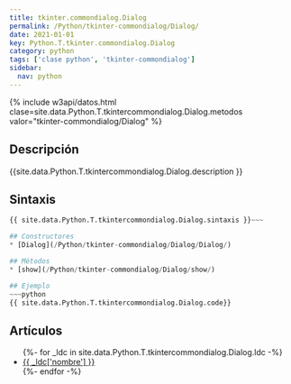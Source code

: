 ```yaml
---
title: tkinter.commondialog.Dialog
permalink: /Python/tkinter-commondialog/Dialog/
date: 2021-01-01
key: Python.T.tkinter.commondialog.Dialog
category: python
tags: ['clase python', 'tkinter-commondialog']
sidebar: 
  nav: python
---
```


{% include w3api/datos.html clase=site.data.Python.T.tkintercommondialog.Dialog.metodos valor="tkinter-commondialog/Dialog" %}

## Descripción
{{site.data.Python.T.tkintercommondialog.Dialog.description }}

## Sintaxis
~~~python
{{ site.data.Python.T.tkintercommondialog.Dialog.sintaxis }}~~~

## Constructores
* [Dialog](/Python/tkinter-commondialog/Dialog/Dialog/)

## Métodos
* [show](/Python/tkinter-commondialog/Dialog/show/)

## Ejemplo
~~~python
{{ site.data.Python.T.tkintercommondialog.Dialog.code}}
~~~

## Artículos
<ul>
{%- for _ldc in site.data.Python.T.tkintercommondialog.Dialog.ldc -%}
   <li>
       <a href="{{_ldc['url'] }}">{{ _ldc['nombre'] }}</a>
   </li>
{%- endfor -%}
</ul>
